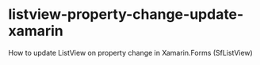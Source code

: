 # listview-property-change-update-xamarin
How to update ListView on property change in Xamarin.Forms (SfListView)
